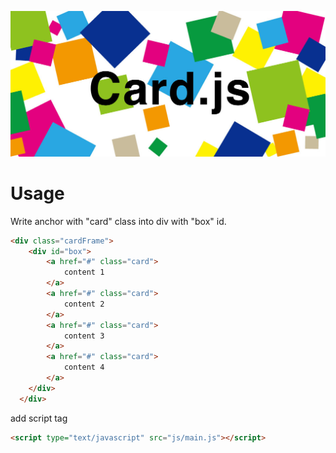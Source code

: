 ![mainVisual](https://github.com/chiiia12/Card.js/blob/master/img/mainVIsual.jpg)

# Usage

Write anchor with "card" class into div with "box" id.

```html
<div class="cardFrame">
    <div id="box">
        <a href="#" class="card">
            content 1
        </a>
        <a href="#" class="card">
            content 2
        </a>
        <a href="#" class="card">
            content 3
        </a>
        <a href="#" class="card">
            content 4
        </a>
    </div>
  </div>
```

add script tag

```html
<script type="text/javascript" src="js/main.js"></script>
```
